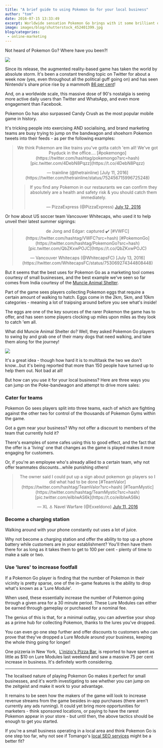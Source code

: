 ```yaml
---
title: "A brief guide to using Pokemon Go for your local business"
author: "tom"
date: 2016-07-15 13:33:49
excerpt: Worldwide sensation Pokemon Go brings with it some brilliant opportunities for small local businesses. Find out how you could be taking advantage.
image: images/blog/shutterstock_452401399.jpg
blog/categories: 
 - online-marketing
---
```


Not heard of Pokemon Go? Where have you been?!

![](images/blog/shutterstock_452401399-1024x784.jpg)

Since its release, the augmented reality-based game has taken the world by absolute storm. It's been a constant trending topic on Twitter for about a week now (yes, even throughout all the political guff going on) and has seen Nintendo's share price rise by a mammoth [86 per cent](http://www.independent.co.uk/news/business/news/pokemon-go-ninetendo-apple-google-share-price-market-value-a7138426.html)!

And, on a worldwide scale, this massive dose of 90's nostalgia is seeing more active daily users than Twitter and WhatsApp, and even more engagement than Facebook.

Pokemon Go has also surpassed Candy Crush as the most popular mobile game in history.

It's tricking people into exercising AND socialising, and brand marketing teams are busy trying to jump on the bandwagon and shoehorn Pokemon tweets into their feeds - as per the following examples:
<div align="center">
<blockquote class="twitter-tweet" data-lang="en">
<p dir="ltr" lang="en">We think Pokemon are like trains you've gotta catch 'em all! We've got Psyduck in the office.... [#pokemongo](https://twitter.com/hashtag/pokemongo?src=hash) [pic.twitter.com/4DebN8Pqzz](https://t.co/4DebN8Pqzz)</p>
— trainline (@thetrainline) [July 11, 2016](https://twitter.com/thetrainline/status/752456715996725248)

<script src="//platform.twitter.com/widgets.js" async=" charset="utf-8"></script>

<blockquote class="twitter-tweet" data-lang="en">
If you find any Pokemon in our restaurants we can confirm they absolutely are a health and safety risk &amp; you should catch them immediately.

— PizzaExpress (@PizzaExpress) [July 12, 2016](https://twitter.com/PizzaExpress/status/752784714486935552)



<script src="//platform.twitter.com/widgets.js" async=" charset="utf-8"></script>

</div>
Or how about US soccer team Vancouver Whitecaps, who used it to help unveil their latest summer signings:
<div align="center">
<blockquote class="twitter-tweet" data-lang="en">
<p dir="ltr" lang="en">de Jong and Edgar: captured ✔️ [#VWFC](https://twitter.com/hashtag/VWFC?src=hash) [#PokemonGo](https://twitter.com/hashtag/PokemonGo?src=hash) [pic.twitter.com/QbZKxwPOJC](https://t.co/QbZKxwPOJC)</p>
— Vancouver Whitecaps (@WhitecapsFC) [July 13, 2016](https://twitter.com/WhitecapsFC/status/753069274344808448)

<script src="//platform.twitter.com/widgets.js" async=" charset="utf-8"></script>
</div>

But it seems that the best uses for Pokemon Go as a marketing tool comes courtesy of small businesses, and the best example we've seen so far comes from India courtesy of the [Muncie Animal Shelter](https://www.facebook.com/MuncieAnimalShelter/photos/a.223109177771509.54516.220023711413389/1050999401649145/?type=3&amp;theater).

Part of the game sees players collecting Pokemon eggs that require a certain amount of walking to hatch. Eggs come in the 2km, 5km, and 10km categories - meaning a lot of traipsing around before you see what's inside!

The eggs are one of the key sources of the rarer Pokemon the game has to offer, and has seen some players clocking up miles upon miles as they look to catch 'em all.

What did Muncie Animal Shelter do? Well, they asked Pokemon Go players to swing by and grab one of their many dogs that need walking, and take them along for the journey!

[![](images/blog/muncie-animal-shelter.jpg)](https://www.facebook.com/MuncieAnimalShelter/photos/a.223109177771509.54516.220023711413389/1050999401649145/?type=3&amp;theater)

It's a great idea - though how hard it is to multitask the two we don't know...but it's being reported that more than 150 people have turned up to help them out. Not bad at all!

But how can you use it for your local business? Here are three ways you can jump on the Poke-bandwagon and attempt to drive more sales:


### Cater for teams


Pokemon Go sees players split into three teams, each of which are fighting against the other two for control of the thousands of Pokemon Gyms within the game.

Got a gym near your business? Why not offer a discount to members of the team that currently hold it?

There's examples of some cafes using this to good effect, and the fact that the offer is a 'living' one that changes as the game is played makes it more engaging for customers.

Or, if you're an employee who's already allied to a certain team, why not offer teammates discounts...while punishing others!

<div align="center">
<blockquote class="twitter-tweet" data-lang="en">
The owner said I could put up a sign about pokemon go players so I did what had to be done [#TeamValor](https://twitter.com/hashtag/TeamValor?src=hash) [#TeamMystic](https://twitter.com/hashtag/TeamMystic?src=hash) [pic.twitter.com/eilbIwAS6k](https://t.co/eilbIwAS6k)

— XL ⚓ Navel Warfare (@Exxeldono) [July 11, 2016](https://twitter.com/Exxeldono/status/752624324339642369)



<script src="//platform.twitter.com/widgets.js" async=" charset="utf-8"></script>

</div>

### Become a charging station

Walking around with your phone constantly out uses a lot of juice.

Why not become a charging station and offer the ability to top up a phone battery while customers are in your establishment? You'll then have them there for as long as it takes them to get to 100 per cent - plenty of time to make a sale or two.

### Use 'lures' to increase footfall

If a Pokemon Go player is finding that the number of Pokemon in their vicinity is pretty sparse, one of the in-game features is the ability to drop what's known as a 'Lure Module'.

When used, these essentially increase the number of Pokemon going through a given area for a 30 minute period. These Lure Modules can either be earned through gameplay or purchased for a nominal fee.

The genius of this is that, for a minimal outlay, you can advertise your shop as a prime hub for collecting Pokemon, thanks to the lures you've dropped.

You can even go one step further and offer discounts to customers who can prove that they've dropped a Lure Module around your business, keeping the whole thing going for longer!

One pizzeria in New York,  [L'inizio's Pizza Bar](http://linizio.com/), is reported to have spent as little as $10 on Lure Modules last weekend and saw a massive 75 per cent increase in business. It's definitely worth considering.

---

The localised nature of playing Pokemon Go makes it perfect for small businesses, and it's worth investigating to see whether you can jump on the zeitgeist and make it work to your advantage.

It remains to be seen how the makers of the game will look to increase revenue streams from the game besides in-app purchases (there aren't currently any ads running). It could yet bring more opportunities for marketers - think sponsored locations, or paying to have the rarest Pokemon appear in your store - but until then, the above tactics should be enough to get you started.

If you're a small business operating in a local area and think Pokemon Go is one step too far, why not see if Tomango's [local SEO services](http://www.tomango.co.uk/creates/online-marketing/search-engine-optimisation/) might be a better fit?


